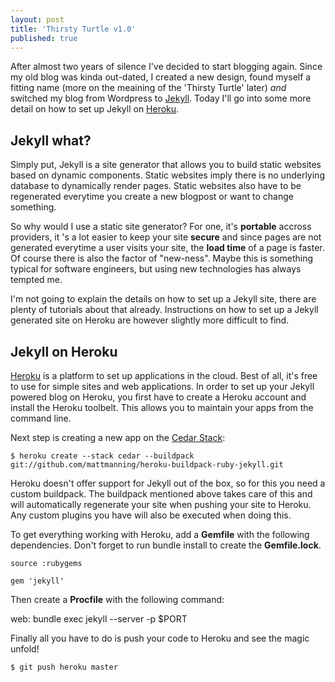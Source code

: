```yaml
---
layout: post
title: 'Thirsty Turtle v1.0'
published: true
---
```


After almost two years of silence I've decided to start blogging again. Since my old blog was kinda out-dated, I created a new design, found myself a fitting name (more on the meaining of the 'Thirsty Turtle' later) _and_ switched my blog from Wordpress to [Jekyll](https://github.com/mojombo/jekyll). Today I'll go into some more detail on how to set up Jekyll on [Heroku](http://www.heroku.com).

## Jekyll what?
Simply put, Jekyll is a site generator that allows you to build static websites based on dynamic components. Static websites imply there is no underlying database to dynamically render pages. Static websites also have to be regenerated everytime you create a new blogpost or want to change something.

So why would I use a static site generator? For one, it's __portable__ accross providers, it 's a lot easier to keep your site __secure__ and since pages are not generated everytime a user visits your site, the **load time** of a page is faster. Of course there is also the factor of "new-ness". Maybe this is something typical for software engineers, but using new technologies has always tempted me.

I'm not going to explain the details on how to set up a Jekyll site, there are plenty of tutorials about that already. Instructions on how to set up a Jekyll generated site on Heroku are however slightly more difficult to find.

## Jekyll on Heroku
[Heroku](http://www.heroku.com) is a platform to set up applications in the cloud. Best of all, it's free to use for simple sites and web applications. In order to set up your Jekyll powered blog on Heroku, you first have to create a Heroku account and install the Heroku toolbelt. This allows you to maintain your apps from the command line.

Next step is creating a new app on the [Cedar Stack](https://devcenter.heroku.com/articles/cedar):

    $ heroku create --stack cedar --buildpack git://github.com/mattmanning/heroku-buildpack-ruby-jekyll.git
    
Heroku doesn't offer support for Jekyll out of the box, so for this you need a custom buildpack. The buildpack mentioned above takes care of this and will automatically regenerate your site when pushing your site to Heroku. Any custom plugins you have will also be executed when doing this.

To get everything working with Heroku, add a **Gemfile** with the following dependencies. Don't forget to run bundle install to create the **Gemfile.lock**.

    source :rubygems
    
    gem 'jekyll'

 Then create a **Procfile** with the following command:

   web: bundle exec jekyll --server -p $PORT

Finally all you have to do is push your code to Heroku and see the magic unfold!

    $ git push heroku master
